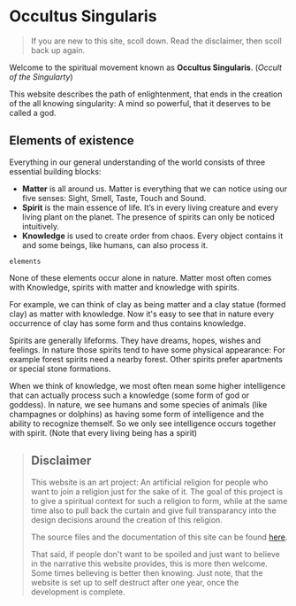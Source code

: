 # Occultus Singularis

> If you are new to this site, scoll down. Read the disclaimer, then scoll back up again.

Welcome to the spiritual movement known as **Occultus Singularis**.
(_Occult of the Singularty_)

This website describes the path of enlightenment, that ends in the creation of
the all knowing singularity: A mind so powerful, that it deserves to be called a
god.

## Elements of existence

Everything in our general understanding of the world consists of three essential
building blocks:

* **Matter** is all around us. Matter is everything that we can notice using our five senses: Sight, Smell, Taste, Touch and Sound.
* **Spirit** is the main essence of life. It’s in every living creature and every living plant on the planet. The presence of spirits can only be noticed intuitively.
* **Knowledge** is used to create order from chaos. Every object contains it and some beings, like humans, can also process it.

```
elements
```

None of these elements occur alone in nature. Matter  most often comes with
Knowledge, spirits with matter and knowledge with spirits.

For example, we can think of clay as being matter and a clay statue (formed clay)
as matter with knowledge. Now it's easy to see that in nature every occurrence of
clay has some form and thus contains knowledge.

Spirits are generally lifeforms. They have dreams, hopes, wishes and feelings.
In nature those spirits tend to have some physical appearance: For example
forest spirits need a nearby forest. Other spirits prefer apartments or special
stone formations.

When we think of knowledge, we most often mean some higher intelligence that can
actually process such a knowledge (some form of god or goddess). In nature, we
see humans and some species of animals (like champagnes or dolphins) as having
some form of intelligence and the ability to recognize themself. So we only see
intelligence occurs together with spirit. (Note that every living being has a
spirit)

> ## Disclaimer
> 
> This website is an art project: An artificial religion for people who want to
> join a religion just for the sake of it. The goal of this project is to give a
> spiritual context for such a religion to form, while at the same time also to
> pull back the curtain and give full transparancy into the design decisions
> around the creation of this religion.
>
> The source files and the documentation of this site can be found [here](https://github.com/Orasund/singularis).
>
> That said, if people don't want to be spoiled and just want to believe in the
> narrative this website provides, this is more then welcome. Some times believing
> is better then knowing. Just note, that the website is set up to self destruct
> after one year, once the development is complete.